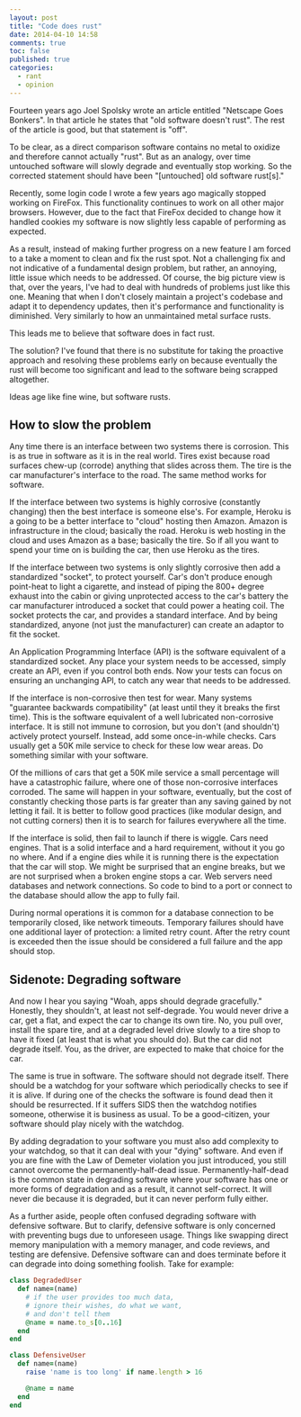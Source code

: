 ```yaml
---
layout: post
title: "Code does rust"
date: 2014-04-10 14:58
comments: true
toc: false
published: true
categories: 
  - rant
  - opinion
---
```


Fourteen years ago Joel Spolsky wrote an article entitled "Netscape Goes Bonkers".  In that article he states that "old software doesn't rust".  The rest of the article is good, but that statement is "off".

<!-- more -->

To be clear, as a direct comparison software contains no metal to oxidize and therefore cannot actually "rust".  But as an analogy, over time untouched software will slowly degrade and eventually stop working.  So the corrected statement should have been "[untouched] old software rust[s]."

Recently, some login code I wrote a few years ago magically stopped working on FireFox.  This functionality continues to work on all other major browsers. However, due to the fact that FireFox decided to change how it handled cookies my software is now slightly less capable of performing as expected.

As a result, instead of making further progress on a new feature I am forced to a take a moment to clean and fix the rust spot.  Not a challenging fix and not indicative of a fundamental design problem, but rather, an annoying, little issue which needs to be addressed. Of course, the big picture view is that, over the years, I've had to deal with hundreds of problems just like this one. Meaning that when I don't closely maintain a project's codebase and adapt it to dependency updates, then it's performance and functionality is diminished.  Very similarly to how an unmaintained metal surface rusts.

This leads me to believe that software does in fact rust. 

The solution? I've found that there is no substitute for taking the proactive approach and resolving these problems early on because eventually the rust will become too significant and lead to the software being scrapped altogether.

Ideas age like fine wine, but software rusts.

How to slow the problem
-----------------------

Any time there is an interface between two systems there is corrosion.  This is as true in software as it is in the real world.  Tires exist because road surfaces chew-up (corrode) anything that slides across them.  The tire is the car manufacturer's interface to the road.  The same method works for software.

If the interface between two systems is highly corrosive (constantly changing) then the best interface is someone else's.  For example, Heroku is a going to be a better interface to "cloud" hosting then Amazon.  Amazon is infrastructure in the cloud; basically the road.  Heroku is web hosting in the cloud and uses Amazon as a base; basically the tire.  So if all you want to spend your time on is building the car, then use Heroku as the tires.

If the interface between two systems is only slightly corrosive then add a standardized "socket", to protect yourself.  Car's don't produce enough point-heat to light a cigarette, and instead of piping the 800+ degree exhaust into the cabin or giving unprotected access to the car's battery the car manufacturer introduced a socket that could power a heating coil.  The socket protects the car, and provides a standard interface.  And by being standardized, anyone (not just the manufacturer) can create an adaptor to fit the socket.

An Application Programming Interface (API) is the software equivalent of a standardized socket.  Any place your system needs to be accessed, simply create an API, even if you control both ends.  Now your tests can focus on ensuring an unchanging API, to catch any wear that needs to be addressed.

If the interface is non-corrosive then test for wear.  Many systems "guarantee backwards compatibility" (at least until they it breaks the first time).  This is the software equivalent of a well lubricated non-corrosive interface.  It is still not immune to corrosion, but you don't (and shouldn't) actively protect yourself.  Instead, add some once-in-while checks.  Cars usually get a 50K mile service to check for these low wear areas.  Do something similar with your software.

Of the millions of cars that get a 50K mile service a small percentage will have a catastrophic failure, where one of those non-corrosive interfaces corroded.  The same will happen in your software, eventually, but the cost of constantly checking those parts is far greater than any saving gained by not letting it fail.  It is better to follow good practices (like modular design, and not cutting corners) then it is to search for failures everywhere all the time.

If the interface is solid, then fail to launch if there is wiggle.  Cars need engines.  That is a solid interface and a hard requirement, without it you go no where.  And if a engine dies while it is running there is the expectation that the car will stop.  We might be surprised that an engine breaks, but we are not surprised when a broken engine stops a car.  Web servers need databases and network connections.  So code to bind to a port or connect to the database should allow the app to fully fail.

During normal operations it is common for a database connection to be temporarily closed, like network timeouts.  Temporary failures should have one additional layer of protection: a limited retry count.  After the retry count is exceeded then the issue should be considered a full failure and the app should stop.

Sidenote: Degrading software
----------------------------

And now I hear you saying "Woah, apps should degrade gracefully."  Honestly, they shouldn't, at least not self-degrade.  You would never drive a car, get a flat, and expect the car to change its own tire.  No, you pull over, install the spare tire, and at a degraded level drive slowly to a tire shop to have it fixed (at least that is what you should do).  But the car did not degrade itself.  You, as the driver, are expected to make that choice for the car.

The same is true in software.  The software should not degrade itself.  There should be a watchdog for your software which periodically checks to see if it is alive.  If during one of the checks the software is found dead then it should be resurrected.  If it suffers SIDS then the watchdog notifies someone, otherwise it is business as usual.  To be a good-citizen, your software should play nicely with the watchdog.

By adding degradation to your software you must also add complexity to your watchdog, so that it can deal with your "dying" software.  And even if you are fine with the Law of Demeter violation you just introduced, you still cannot overcome the permanently-half-dead issue.  Permanently-half-dead is the common state in degrading software where your software has one or more forms of degradation and as a result, it cannot self-correct.  It will never die because it is degraded, but it can never perform fully either.

As a further aside, people often confused degrading software with defensive software.  But to clarify, defensive software is only concerned with preventing bugs due to unforeseen usage.  Things like swapping direct memory manipulation with a memory manager, and code reviews, and testing are defensive.  Defensive software can and does terminate before it can degrade into doing something foolish.  Take for example:

```ruby
class DegradedUser
  def name=(name)
    # if the user provides too much data, 
    # ignore their wishes, do what we want,
    # and don't tell them
    @name = name.to_s[0..16]
  end
end

class DefensiveUser
  def name=(name)
    raise 'name is too long' if name.length > 16

    @name = name
  end
end
```
